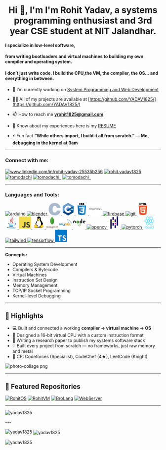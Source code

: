 <h1 align="center">Hi 👋, I'm I'm Rohit Yadav, a systems programming enthusiast and 3rd year CSE student at NIT Jalandhar.</h1> 


<h4 align="left">I specialize in low-level software,</h4>
<h4>from writing bootloaders and virtual machines to building my own compiler and operating system.</h4>
<h4>I don’t just write code. I build the CPU,the VM, the compiler, the OS… and everything in between.</h4>


- 🔭 I’m currently working on [System Programming and Web Development](https://github.com/YADAV1825/BroLang-Stack)

- 👨‍💻 All of my projects are available at [https://github.com/YADAV1825/](https://github.com/YADAV1825/)

- 📫 How to reach me **yrohit1825@gmail.com**

- 📄 Know about my experiences here is my [RESUME](https://www.linkedin.com/in/rohit-yadav-25535b256/overlay/1751778271701/single-media-viewer?type=DOCUMENT&profileId=ACoAAD8OZKEBcV3UCV8D5yXDDr-GLclDvKexlac&lipi=urn%3Ali%3Apage%3Ad_flagship3_profile_view_base%3BKykAPyKwRWGGeqHw0vTGIw%3D%3D)

- ⚡ Fun fact **“While others import, I build it all from scratch.” — Me, debugging in the kernel at 3am**

---

<h3 align="left">Connect with me:</h3>
<p align="left">
<a href="https://linkedin.com/in/www.linkedin.com/in/rohit-yadav-25535b256" target="blank"><img align="center" src="https://raw.githubusercontent.com/rahuldkjain/github-profile-readme-generator/master/src/images/icons/Social/linked-in-alt.svg" alt="www.linkedin.com/in/rohit-yadav-25535b256" height="30" width="40" /></a>
<a href="https://instagram.com/rohit.yadav1825" target="blank"><img align="center" src="https://raw.githubusercontent.com/rahuldkjain/github-profile-readme-generator/master/src/images/icons/Social/instagram.svg" alt="rohit.yadav1825" height="30" width="40" /></a>
<a href="https://www.codechef.com/users/tomodachi" target="blank"><img align="center" src="https://cdn.jsdelivr.net/npm/simple-icons@3.1.0/icons/codechef.svg" alt="tomodachi" height="30" width="40" /></a>
<a href="https://codeforces.com/profile/tomodachi_" target="blank"><img align="center" src="https://raw.githubusercontent.com/rahuldkjain/github-profile-readme-generator/master/src/images/icons/Social/codeforces.svg" alt="tomodachi_" height="30" width="40" /></a>
<a href="https://www.leetcode.com/tomodachi_" target="blank"><img align="center" src="https://raw.githubusercontent.com/rahuldkjain/github-profile-readme-generator/master/src/images/icons/Social/leet-code.svg" alt="tomodachi_" height="30" width="40" /></a>
</p>

---

<h3 align="left">Languages and Tools:</h3>
<p align="left"><img src="https://cdn.worldvectorlogo.com/logos/arduino-1.svg" alt="arduino" width="40" height="40"/> </a> <a href="https://www.blender.org/" target="_blank" rel="noreferrer"> <img src="https://download.blender.org/branding/community/blender_community_badge_white.svg" alt="blender" width="40" height="40"/> </a> <a href="https://www.cprogramming.com/" target="_blank" rel="noreferrer"> <img src="https://raw.githubusercontent.com/devicons/devicon/master/icons/c/c-original.svg" alt="c" width="40" height="40"/> </a> <a href="https://www.w3schools.com/cpp/" target="_blank" rel="noreferrer"> <img src="https://raw.githubusercontent.com/devicons/devicon/master/icons/cplusplus/cplusplus-original.svg" alt="cplusplus" width="40" height="40"/> </a> <a href="https://www.w3schools.com/css/" target="_blank" rel="noreferrer"> <img src="https://raw.githubusercontent.com/devicons/devicon/master/icons/css3/css3-original-wordmark.svg" alt="css3" width="40" height="40"/> </a> <a href="https://expressjs.com" target="_blank" rel="noreferrer"> <img src="https://raw.githubusercontent.com/devicons/devicon/master/icons/express/express-original-wordmark.svg" alt="express" width="40" height="40"/> </a> <a href="https://firebase.google.com/" target="_blank" rel="noreferrer"> <img src="https://www.vectorlogo.zone/logos/firebase/firebase-icon.svg" alt="firebase" width="40" height="40"/> </a> <a href="https://git-scm.com/" target="_blank" rel="noreferrer"> <img src="https://www.vectorlogo.zone/logos/git-scm/git-scm-icon.svg" alt="git" width="40" height="40"/> </a> <a href="https://www.w3.org/html/" target="_blank" rel="noreferrer"> <img src="https://raw.githubusercontent.com/devicons/devicon/master/icons/html5/html5-original-wordmark.svg" alt="html5" width="40" height="40"/> </a> <a href="https://www.java.com" target="_blank" rel="noreferrer"> <img src="https://raw.githubusercontent.com/devicons/devicon/master/icons/java/java-original.svg" alt="java" width="40" height="40"/> </a> <a href="https://developer.mozilla.org/en-US/docs/Web/JavaScript" target="_blank" rel="noreferrer"> <img src="https://raw.githubusercontent.com/devicons/devicon/master/icons/javascript/javascript-original.svg" alt="javascript" width="40" height="40"/> </a> <a href="https://www.linux.org/" target="_blank" rel="noreferrer"> <img src="https://raw.githubusercontent.com/devicons/devicon/master/icons/linux/linux-original.svg" alt="linux" width="40" height="40"/> </a> <a href="https://www.mongodb.com/" target="_blank" rel="noreferrer"> <img src="https://raw.githubusercontent.com/devicons/devicon/master/icons/mongodb/mongodb-original-wordmark.svg" alt="mongodb" width="40" height="40"/> </a> <a href="https://www.mysql.com/" target="_blank" rel="noreferrer"> <img src="https://raw.githubusercontent.com/devicons/devicon/master/icons/mysql/mysql-original-wordmark.svg" alt="mysql" width="40" height="40"/> </a> <a href="https://nodejs.org" target="_blank" rel="noreferrer"> <img src="https://raw.githubusercontent.com/devicons/devicon/master/icons/nodejs/nodejs-original-wordmark.svg" alt="nodejs" width="40" height="40"/> </a> <a href="https://opencv.org/" target="_blank" rel="noreferrer"> <img src="https://www.vectorlogo.zone/logos/opencv/opencv-icon.svg" alt="opencv" width="40" height="40"/> </a> <a href="https://pandas.pydata.org/" target="_blank" rel="noreferrer"> <img src="https://raw.githubusercontent.com/devicons/devicon/2ae2a900d2f041da66e950e4d48052658d850630/icons/pandas/pandas-original.svg" alt="pandas" width="40" height="40"/> </a> <a href="https://pytorch.org/" target="_blank" rel="noreferrer"> <img src="https://www.vectorlogo.zone/logos/pytorch/pytorch-icon.svg" alt="pytorch" width="40" height="40"/> </a> <a href="https://reactjs.org/" target="_blank" rel="noreferrer"> <img src="https://raw.githubusercontent.com/devicons/devicon/master/icons/react/react-original-wordmark.svg" alt="react" width="40" height="40"/> </a> <a href="https://tailwindcss.com/" target="_blank" rel="noreferrer"> <img src="https://www.vectorlogo.zone/logos/tailwindcss/tailwindcss-icon.svg" alt="tailwind" width="40" height="40"/> </a> <a href="https://www.tensorflow.org" target="_blank" rel="noreferrer"> <img src="https://www.vectorlogo.zone/logos/tensorflow/tensorflow-icon.svg" alt="tensorflow" width="40" height="40"/> </a> <a href="https://www.typescriptlang.org/" target="_blank" rel="noreferrer"> <img src="https://raw.githubusercontent.com/devicons/devicon/master/icons/typescript/typescript-original.svg" alt="typescript" width="40" height="40"/> </a>  </a> </p>

---

**Concepts:**  
- Operating System Development  
- Compilers & Bytecode  
- Virtual Machines  
- Instruction Set Design  
- Memory Management  
- TCP/IP Socket Programming  
- Kernel-level Debugging

---

## 📜 Highlights

- 💻 Built and connected a working **compiler → virtual machine → OS**  
- 🧵 Designed a 16-bit virtual CPU with a custom instruction format  
- 📄 Writing a research paper to publish my systems software stack  
- 💡 Built every project from scratch — no frameworks, just raw memory and metal  
- 🧪 CP: Codeforces (Specialist), CodeChef (4★), LeetCode (Knight)

![photo-collage png](https://github.com/user-attachments/assets/0e93c264-12bd-445c-9244-202416dec857)

---

## 📌 Featured Repositories


[![RohitOS](https://github-readme-stats.vercel.app/api/pin/?username=YADAV1825&repo=RohitOS-0.1)](https://github.com/YADAV1825/RohitOS)
[![RohitVM](https://github-readme-stats.vercel.app/api/pin/?username=YADAV1825&repo=Virtual-CPU-and-VM-RohitVM)](https://github.com/YADAV1825/Virtual-CPU-and-VM-RohitVM)
[![BroLang](https://github-readme-stats.vercel.app/api/pin/?username=YADAV1825&repo=BroLang-Stack)](https://github.com/YADAV1825/BroLang-Stack)
[![WebServer](https://github-readme-stats.vercel.app/api/pin/?username=YADAV1825&repo=CPP-Http-web-server-Single-thread-for-Linux)](https://github.com/YADAV1825/CPP-Http-web-server-Single-thread-for-Linux)

---

<p align="left"> <img src="https://komarev.com/ghpvc/?username=yadav1825&label=Profile%20views&color=0e75b6&style=flat" alt="yadav1825" /> </p>
---


<p><img align="left" src="https://github-readme-stats.vercel.app/api/top-langs?username=yadav1825&show_icons=true&locale=en&layout=compact" alt="yadav1825" /></p>

<p>&nbsp;<img align="center" src="https://github-readme-stats.vercel.app/api?username=yadav1825&show_icons=true&locale=en" alt="yadav1825" /></p>

<p><img align="center" src="https://github-readme-streak-stats.herokuapp.com/?user=yadav1825&" alt="yadav1825" /></p>

